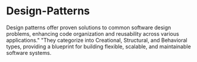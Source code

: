 # Design-Patterns
Design patterns offer proven solutions to common software design problems, enhancing code organization and reusability across various applications."  "They categorize into Creational, Structural, and Behavioral types, providing a blueprint for building flexible, scalable, and maintainable software systems.

